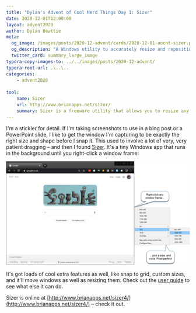 ```yaml
---
title: "Dylan's Advent of Cool Nerd Things Day 1: Sizer"
date: 2020-12-01T12:00:00
layout: advent2020
author: Dylan Beattie
meta:
  og_image: /images/posts/2020-12-advent/cards/2020-12-01-aocnt-sizer.png
  og_description: "A Windows utility to accurately resize and reposition windows."
  twitter_card: summary_large_image
typora-copy-images-to: ../../images/posts/2020-12-advent/
typora-root-url: .\..\..
categories:
    - advent2020

tool:
    name: Sizer
    url: http://www.brianapps.net/sizer/
    summary: Sizer is a freeware utility that allows you to resize any window to an exact, predefined size.
---
```


I'm a stickler for detail. If I'm taking screenshots to use in a blog post or a PowerPoint slide, I like to get the window I'm capturing to be exactly the right size and shape before I snap it. This used to involve a lot of very, very patient dragging – and then I found [Sizer](http://www.brianapps.net/sizer4/). It's a tiny Windows app that runs in the background until you right-click a window frame: 

![sizer](/images/posts/2020-12-advent/sizer-1606743424916.png)

It's got loads of cool extra features as well, like snap to grid, custom sizes, and it'll move windows as well as resizing them. Check out the [user guide](http://www.brianapps.net/sizer/userguide.html) to see what else it can do.

Sizer is online at [http://www.brianapps.net/sizer4/](http://www.brianapps.net/sizer4/) – check it out.

